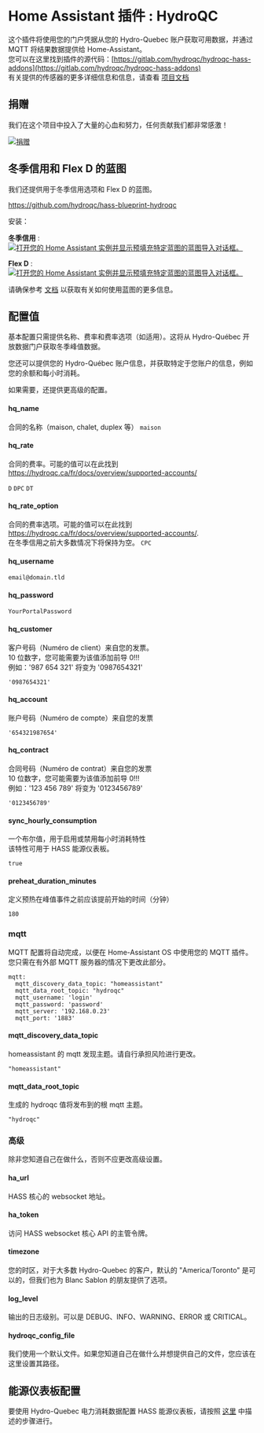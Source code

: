 # Home Assistant 插件 : HydroQC

这个插件将使用您的门户凭据从您的 Hydro-Quebec 账户获取可用数据，并通过 MQTT 将结果数据提供给 Home-Assistant。\
您可以在这里找到插件的源代码：[https://gitlab.com/hydroqc/hydroqc-hass-addons](https://gitlab.com/hydroqc/hydroqc-hass-addons) \
有关提供的传感器的更多详细信息和信息，请查看 [项目文档](https://hydroqc.ca)

## 捐赠

我们在这个项目中投入了大量的心血和努力，任何贡献我们都非常感激！

[![捐赠](https://img.shields.io/badge/Donate-Hydroqc-green)](https://hydroqc.ca/en/donations)

## 冬季信用和 Flex D 的蓝图

我们还提供用于冬季信用选项和 Flex D 的蓝图。

https://github.com/hydroqc/hass-blueprint-hydroqc

安装：

**冬季信用** : [![打开您的 Home Assistant 实例并显示预填充特定蓝图的蓝图导入对话框。](https://my.home-assistant.io/badges/blueprint_import.svg)](https://my.home-assistant.io/redirect/blueprint_import/?blueprint_url=https%3A%2F%2Fraw.githubusercontent.com%2Fhydroqc%2Fhass-blueprint-hydroqc%2Fmain%2Fhydroqc-winter-credits.yaml)

**Flex D** : [![打开您的 Home Assistant 实例并显示预填充特定蓝图的蓝图导入对话框。](https://my.home-assistant.io/badges/blueprint_import.svg)](https://my.home-assistant.io/redirect/blueprint_import/?blueprint_url=https%3A%2F%2Fraw.githubusercontent.com%2Fhydroqc%2Fhass-blueprint-hydroqc%2Fmain%2Fhydroqc-flex-d.yaml)

请确保参考 [文档](https://hydroqc.ca/en/docs) 以获取有关如何使用蓝图的更多信息。

## 配置值

基本配置只需提供名称、费率和费率选项（如适用）。这将从 Hydro-Québec 开放数据门户获取冬季峰值数据。

您还可以提供您的 Hydro-Québec 账户信息，并获取特定于您账户的信息，例如您的余额和每小时消耗。

如果需要，还提供更高级的配置。

#### hq_name

合同的名称（maison, chalet, duplex 等）
```maison```

#### hq_rate
合同的费率。可能的值可以在此找到 https://hydroqc.ca/fr/docs/overview/supported-accounts/

```D```
```DPC```
```DT```

#### hq_rate_option
合同的费率选项。可能的值可以在此找到 https://hydroqc.ca/fr/docs/overview/supported-accounts/. \
在冬季信用之前大多数情况下将保持为空。
```CPC```


#### hq_username

```email@domain.tld```

#### hq_password

```YourPortalPassword```

#### hq_customer

客户号码（Numéro de client）来自您的发票。\
10 位数字，您可能需要为该值添加前导 0!!!\
例如：'987 654 321' 将变为 '0987654321'

```'0987654321'```

#### hq_account

账户号码（Numéro de compte）来自您的发票

```'654321987654'```

#### hq_contract
合同号码（Numéro de contrat）来自您的发票\
10 位数字，您可能需要为该值添加前导 0!!!\
例如：'123 456 789' 将变为 '0123456789'

```'0123456789'```

#### sync_hourly_consumption
一个布尔值，用于启用或禁用每小时消耗特性\
该特性可用于 HASS 能源仪表板。

```true```

#### preheat_duration_minutes
定义预热在峰值事件之前应该提前开始的时间（分钟）

```180```

### mqtt

MQTT 配置将自动完成，以便在 Home-Assistant OS 中使用您的 MQTT 插件。 \
您只需在有外部 MQTT 服务器的情况下更改此部分。

```
mqtt:
  mqtt_discovery_data_topic: "homeassistant"
  mqtt_data_root_topic: "hydroqc"
  mqtt_username: 'login'
  mqtt_password: 'password'
  mqtt_server: '192.168.0.23'
  mqtt_port: '1883'

```

#### mqtt_discovery_data_topic

homeassistant 的 mqtt 发现主题。请自行承担风险进行更改。

```"homeassistant"```

#### mqtt_data_root_topic

生成的 hydroqc 值将发布到的根 mqtt 主题。

```"hydroqc"```

### 高级

除非您知道自己在做什么，否则不应更改高级设置。

#### ha_url

HASS 核心的 websocket 地址。

#### ha_token

访问 HASS websocket 核心 API 的主管令牌。

#### timezone

您的时区，对于大多数 Hydro-Quebec 的客户，默认的 "America/Toronto" 是可以的，但我们也为 Blanc Sablon 的朋友提供了选项。

#### log_level

输出的日志级别。可以是 DEBUG、INFO、WARNING、ERROR 或 CRITICAL。

#### hydroqc_config_file

我们使用一个默认文件。如果您知道自己在做什么并想提供自己的文件，您应该在这里设置其路径。

## 能源仪表板配置

要使用 Hydro-Quebec 电力消耗数据配置 HASS 能源仪表板，请按照 [这里](https://hydroqc.ca/en/docs/configuration/home-assistant-specific/) 中描述的步骤进行。